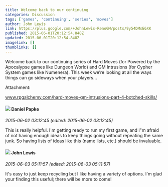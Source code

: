 ```yaml
---
title: Welcome back to our continuing
categories: Discussion
tags: ['games', 'continuing', 'series', 'moves']
author: John Lewis
link: https://plus.google.com/+JohnLewis-RenoGM/posts/9y54DMsE6XK
published: 2015-06-01T20:12:54.848Z
updated: 2015-06-01T20:12:54.848Z
imagelink: []
thumblinks: []
---
```


Welcome back to our continuing series of Hard Moves (for Powered by the Apocalypse games like Dungeon World) and GM Intrusions (for Cypher System games like Numenera). This week we’re looking at all the ways things can go sideways when your players…


Attachment:

<a href='http://www.rpgalchemy.com/hard-moves-gm-intrusions-part-4-botched-skills/'>www.rpgalchemy.com/hard-moves-gm-intrusions-part-4-botched-skills/</a>


<div id='comment z12xf3nbzvigz5ndp22gcb2hywvswdit4'>
  <h4><img src='{{site.baseurl}}//images/avatars/115460249943243402240_photo.jpg'> Daniel Papke</h4>
      <p><cite>2015-06-02 03:12:45 (edited: 2015-06-02 03:12:45)</cite></p>
        <p>This is really helpful. I&#39;m getting ready to run my first game, and I&quot;m afraid of not having enough ideas to keep things going without repeating the same junk. So having lists of ideas like this (name lists, etc.) should be invaluable.</p>
</div>
        

<div id='comment z12xf3nbzvigz5ndp22gcb2hywvswdit4'>
  <h4><img src='{{site.baseurl}}//images/avatars/109359281743079012976_photo.jpg'> John Lewis</h4>
      <p><cite>2015-06-03 05:11:57 (edited: 2015-06-03 05:11:57)</cite></p>
        <p>It&#39;s easy to just keep recycling but I like having a variety of options. I&#39;m glad your finding this useful; there will be more to come!</p>
</div>
        